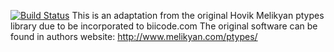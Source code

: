 [![Build Status](https://travis-ci.org/lasote/ptypes.svg?branch=master)](https://travis-ci.org/lasote/ptypes)
This is an adaptation from the original Hovik Melikyan ptypes library due to be incorporated to biicode.com
The original software can be found in authors website: http://www.melikyan.com/ptypes/

